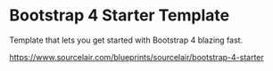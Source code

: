 # Bootstrap 4 Starter Template

Template that lets you get started with Bootstrap 4 blazing fast.

https://www.sourcelair.com/blueprints/sourcelair/bootstrap-4-starter
